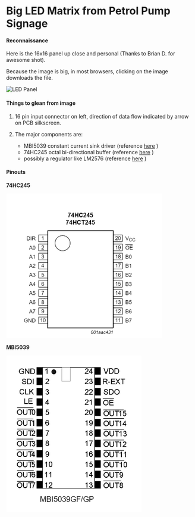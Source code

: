 # Big LED Matrix from Petrol Pump Signage

#### Reconnaissance

Here is the 16x16 panel up close and personal (Thanks to Brian D. for awesome shot).

Because the image is big, in most browsers, clicking on the image downloads the file.

![LED Panel](https://github.com/microcontrollersig/brian-led-matrix-petrol-signs/raw/main/IMG_1820.JPG)


#### Things to glean from image

1. 16 pin input connector on left, direction of data flow indicated by arrow on PCB silkscreen.
2. The major components are:

   - MBI5039 constant current sink driver (reference [here](https://github.com/microcontrollersig/brian-led-matrix-petrol-signs/blob/main/MBI5039%20Datasheet.pdf) )
   - 74HC245 octal bi-directional buffer (reference [here](https://github.com/microcontrollersig/brian-led-matrix-petrol-signs/blob/main/74HC_HCT245.pdf) )
   - possibly a regulator like LM2576 (reference [here](https://github.com/microcontrollersig/brian-led-matrix-petrol-signs/blob/main/lm2576.pdf) )


#### Pinouts

**74HC245**

![74HC245 pinout](https://raw.githubusercontent.com/microcontrollersig/brian-led-matrix-petrol-signs/main/74HC245-pinout.png)

**MBI5039**

![MBI5039 pinout](https://raw.githubusercontent.com/microcontrollersig/brian-led-matrix-petrol-signs/main/mbi5039-pinout.png)



